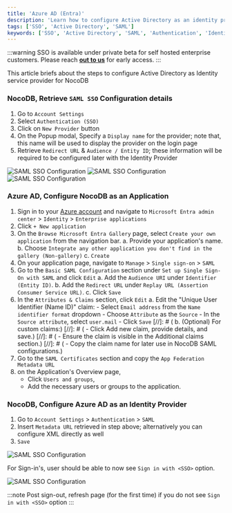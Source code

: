 ```yaml
---
title: 'Azure AD (Entra)' 
description: 'Learn how to configure Active Directory as an identity provider for NocoDB.' 
tags: ['SSO', 'Active Directory', 'SAML']
keywords: ['SSO', 'Active Directory', 'SAML', 'Authentication', 'Identity Provider']
---
```


:::warning
SSO is available under private beta for self hosted enterprise customers. Please reach [**out to us**](https://calendly.com/nocodb) for early access.
:::

This article briefs about the steps to configure Active Directory as Identity service provider for NocoDB

### NocoDB, Retrieve `SAML SSO` Configuration details
1. Go to `Account Settings`
2. Select `Authentication (SSO)`
3. Click on `New Provider` button
4. On the Popup modal, Specify a `Display name` for the provider; note that, this name will be used to display the provider on the login page
5. Retrieve `Redirect URL` & `Audience / Entity ID`; these information will be required to be configured later with the Identity Provider

![SAML SSO Configuration](/img/v2/account-settings/SSO-1.png)
![SAML SSO Configuration](/img/v2/account-settings/SAML-2.png)
![SAML SSO Configuration](/img/v2/account-settings/SAML-3.png)


### Azure AD, Configure NocoDB as an Application
1. Sign in to your [Azure account](https://portal.azure.com/#allservices) and navigate to `Microsoft Entra admin center` > `Identity` > `Enterprise applications`
2. Click `+ New application` 
3. On the `Browse Microsoft Entra Gallery` page, select `Create your own application` from the navigation bar.
   a. Provide your application's name.
   b. Choose `Integrate any other application you don't find in the gallery (Non-gallery)` 
   c. `Create`
4. On your application page, navigate to `Manage` > `Single sign-on` > `SAML`
5. Go to the `Basic SAML Configuration` section under `Set up Single Sign-On with SAML` and click `Edit`
   a. Add the `Audience URI` under `Identifier (Entity ID)`.
   b. Add the `Redirect URL` under `Replay URL (Assertion Consumer Service URL)`.
   c. Click `Save`
6. In the `Attributes & Claims` section, click `Edit`
   a. Edit the "Unique User Identifier (Name ID)" claim:
        - Select `Email address` from the `Name identifier format` dropdown
        - Choose `Attribute` as the `Source`
        - In the `Source attribute`, select `user.mail`
        - Click `Save`
[//]: # (   b. &#40;Optional&#41; For custom claims:)
[//]: # (        - Click Add new claim, provide details, and save.)
[//]: # (        - Ensure the claim is visible in the Additional claims section.)
[//]: # (        - Copy the claim name for later use in NocoDB SAML configurations.)
7. Go to the `SAML Certificates` section and copy the `App Federation Metadata URL`
8. on the Application's Overview page, 
    - Click `Users and groups`, 
    - Add the necessary users or groups to the application.


### NocoDB, Configure Azure AD as an Identity Provider
1. Go to `Account Settings` > `Authentication` > `SAML`
2. Insert `Metadata URL` retrieved in step above; alternatively you can configure XML directly as well
3. `Save`

![SAML SSO Configuration](/img/v2/account-settings/SAML-4.png)

For Sign-in's, user should be able to now see `Sign in with <SSO>` option.

![SAML SSO Configuration](/img/v2/account-settings/SSO-SignIn.png)

:::note
Post sign-out, refresh page (for the first time) if you do not see `Sign in with <SSO>` option
:::